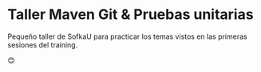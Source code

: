 # Taller Maven Git & Pruebas unitarias

Pequeño taller de SofkaU para practicar los temas vistos
en las primeras sesiones del training.

😊